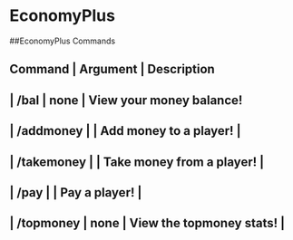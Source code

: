 # EconomyPlus


##EconomyPlus Commands

Command | Argument | Description
--------------------------------
| /bal | none | View your money balance!
--------------------------------
| /addmoney | <ammount> <player> | Add money to a player! | 
--------------------------------
| /takemoney | <ammount> <player> | Take money from a player! |
--------------------------------
| /pay | <ammount> <player> | Pay a player! |
---------------------------------
| /topmoney | none | View the topmoney stats! |
---------------------------------
